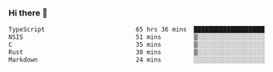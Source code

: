 ### Hi there 👋

<!--
**WShiBin/WShiBin** is a ✨ _special_ ✨ repository because its `README.md` (this file) appears on your GitHub profile.

Here are some ideas to get you started:

- 🔭 I’m currently working on ...
- 🌱 I’m currently learning ...
- 👯 I’m looking to collaborate on ...
- 🤔 I’m looking for help with ...
- 💬 Ask me about ...
- 📫 How to reach me: ...
- 😄 Pronouns: ...
- ⚡ Fun fact: ...
-->

<!--START_SECTION:waka-->

```txt
TypeScript                         65 hrs 36 mins  ████████████████████████░   95.37 %
NSIS                               51 mins         ▒░░░░░░░░░░░░░░░░░░░░░░░░   01.26 %
C                                  35 mins         ▒░░░░░░░░░░░░░░░░░░░░░░░░   00.86 %
Rust                               30 mins         ▒░░░░░░░░░░░░░░░░░░░░░░░░   00.73 %
Markdown                           24 mins         ░░░░░░░░░░░░░░░░░░░░░░░░░   00.59 %
```

<!--END_SECTION:waka-->
